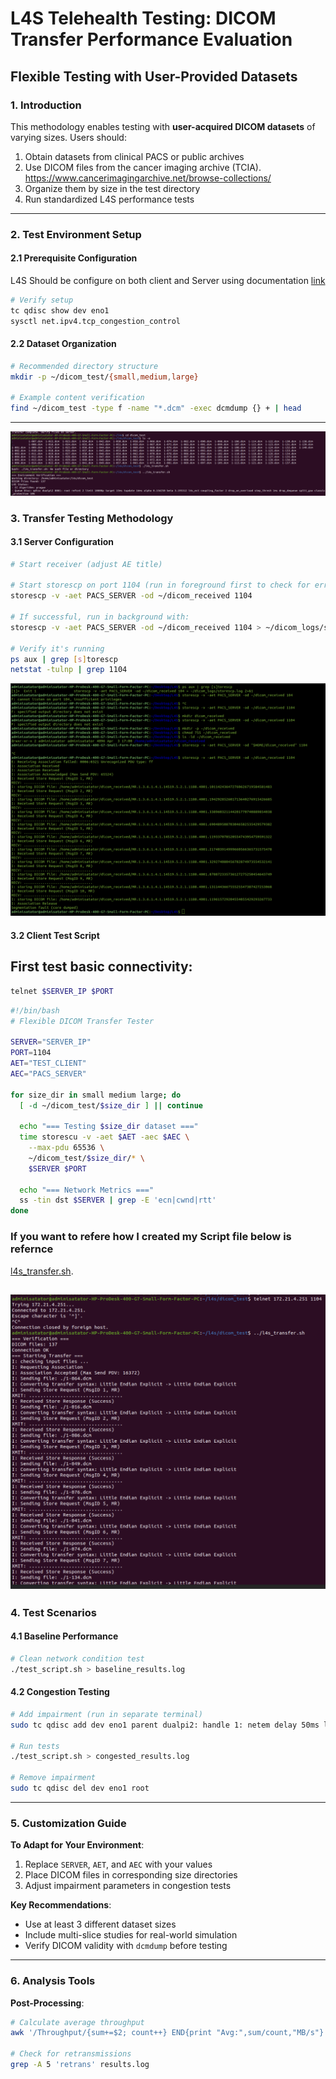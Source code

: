 # **L4S Telehealth Testing: DICOM Transfer Performance Evaluation**  
## **Flexible Testing with User-Provided Datasets**  

### **1. Introduction**  
This methodology enables testing with **user-acquired DICOM datasets** of varying sizes. Users should:  
1. Obtain datasets from clinical PACS or public archives
2. Use DICOM files from the cancer imaging archive (TCIA). https://www.cancerimagingarchive.net/browse-collections/
3. Organize them by size in the test directory  
4. Run standardized L4S performance tests  


---

### **2. Test Environment Setup**  
#### **2.1 Prerequisite Configuration** 
L4S Should be configure on both client and Server using documentation [link](./L4SkernelPatchSetUp.md) 

```bash
# Verify setup
tc qdisc show dev eno1
sysctl net.ipv4.tcp_congestion_control
```

#### **2.2 Dataset Organization**  
```bash
# Recommended directory structure
mkdir -p ~/dicom_test/{small,medium,large}

# Example content verification
find ~/dicom_test -type f -name "*.dcm" -exec dcmdump {} + | head
```

---

![img2.png](./testImages/DICOMTestImg/img2.png)

### **3. Transfer Testing Methodology**  
#### **3.1 Server Configuration**  
```bash
# Start receiver (adjust AE title)

# Start storescp on port 1104 (run in foreground first to check for errors)
storescp -v -aet PACS_SERVER -od ~/dicom_received 1104

# If successful, run in background with:
storescp -v -aet PACS_SERVER -od ~/dicom_received 1104 > ~/dicom_logs/storescp.log 2>&1 &

# Verify it's running
ps aux | grep [s]torescp
netstat -tulnp | grep 1104
```

![img1.png](./testImages/DICOMTestImg/img1.png)

#### **3.2 Client Test Script**  

## First test basic connectivity:
```bash
telnet $SERVER_IP $PORT
```



```bash
#!/bin/bash
# Flexible DICOM Transfer Tester

SERVER="SERVER_IP" 
PORT=1104
AET="TEST_CLIENT"
AEC="PACS_SERVER"

for size_dir in small medium large; do
  [ -d ~/dicom_test/$size_dir ] || continue
  
  echo "=== Testing $size_dir dataset ==="
  time storescu -v -aet $AET -aec $AEC \
    --max-pdu 65536 \
    ~/dicom_test/$size_dir/* \
    $SERVER $PORT
    
  echo "=== Network Metrics ==="
  ss -tin dst $SERVER | grep -E 'ecn|cwnd|rtt'
done
```

### If you want to refere how I created my Script file below is refernce
[l4s_transfer.sh](./testImages/DICOMTestImg/l4s_transfer.sh).

![img3.png](./testImages/DICOMTestImg/img3.png)
---

### **4. Test Scenarios**  
#### **4.1 Baseline Performance**  
```bash
# Clean network condition test
./test_script.sh > baseline_results.log
```

#### **4.2 Congestion Testing**  
```bash
# Add impairment (run in separate terminal)
sudo tc qdisc add dev eno1 parent dualpi2: handle 1: netem delay 50ms loss 2%

# Run tests
./test_script.sh > congested_results.log

# Remove impairment
sudo tc qdisc del dev eno1 root
```

---


### **5. Customization Guide**  
**To Adapt for Your Environment**:  
1. Replace `SERVER`, `AET`, and `AEC` with your values  
2. Place DICOM files in corresponding size directories  
3. Adjust impairment parameters in congestion tests  

**Key Recommendations**:  
- Use at least 3 different dataset sizes  
- Include multi-slice studies for real-world simulation  
- Verify DICOM validity with `dcmdump` before testing  

---

### **6. Analysis Tools**  
**Post-Processing**:  
```bash
# Calculate average throughput
awk '/Throughput/{sum+=$2; count++} END{print "Avg:",sum/count,"MB/s"}' results.log

# Check for retransmissions
grep -A 5 'retrans' results.log
```